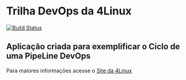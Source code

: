 # Trilha DevOps da 4Linux

<!-- Altere a Flag abaixo com sua URL do Travis -->
[![Build Status](https://travis-ci.org/leandromarquesssantos/DevOpsLab-HelloWorld.svg?branch=master)](https://travis-ci.org/leandromarquesssantos/DevOpsLab-HelloWorld)

## Aplicação criada para exemplificar o Ciclo de uma PipeLine DevOps


Para maiores informações acesse o [Site da 4Linux](https://www.4linux.com.br/cursos/devops)
